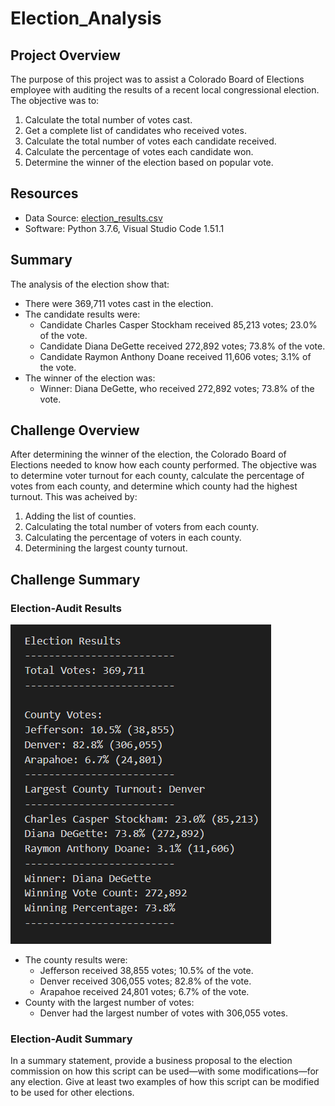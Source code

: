 # Election_Analysis

## Project Overview
The purpose of this project was to assist a Colorado Board of Elections employee with auditing the results of a recent local congressional election. The objective was to:

1. Calculate the total number of votes cast.
2. Get a complete list of candidates who received votes.
3. Calculate the total number of votes each candidate received.
4. Calculate the percentage of votes each candidate won.
5. Determine the winner of the election based on popular vote.

## Resources
- Data Source: [election_results.csv](Resources/election_results.csv)
- Software: Python 3.7.6, Visual Studio Code 1.51.1

## Summary
The analysis of the election show that:

- There were 369,711 votes cast in the election.
- The candidate results were:
    - Candidate Charles Casper Stockham received 85,213 votes; 23.0% of the vote.
    - Candidate Diana DeGette received 272,892 votes; 73.8% of the vote.
    - Candidate Raymon Anthony Doane received 11,606 votes; 3.1% of the vote.
- The winner of the election was:
    - Winner: Diana DeGette, who received 272,892 votes; 73.8% of the vote.

## Challenge Overview
After determining the winner of the election, the Colorado Board of Elections needed to know how each county performed. The objective was to determine voter turnout for each county, calculate the percentage of votes from each county, and determine which county had the highest turnout. This was acheived by:

1. Adding the list of counties.
2. Calculating the total number of voters from each county.
3. Calculating the percentage of voters in each county.
4. Determining the largest county turnout.

## Challenge Summary

### Election-Audit Results
![Election Analysis Reults](Resources/election_results.png)

- The county results were:
    - Jefferson received 38,855 votes; 10.5% of the vote.
    - Denver received 306,055 votes; 82.8% of the vote.
    - Arapahoe received 24,801 votes; 6.7% of the vote.
- County with the largest number of votes:
    - Denver had the largest number of votes with 306,055 votes.

### Election-Audit Summary


In a summary statement, provide a business proposal to the election commission on how this script can be used—with some modifications—for any election. Give at least two examples of how this script can be modified to be used for other elections.

